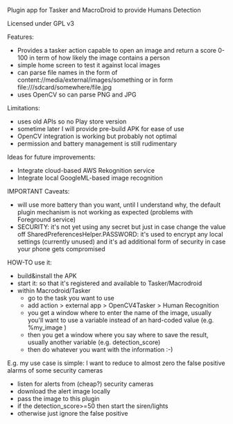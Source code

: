 Plugin app for Tasker and MacroDroid to provide Humans Detection

Licensed under GPL v3

Features:
* Provides a tasker action capable to open an image and return a score 0-100 in term of how likely the image contains a person
* simple home screen to test it against local images
* can parse file names in the form of content://media/external/images/something or in form file:///sdcard/somewhere/file.jpg
* uses OpenCV so can parse PNG and JPG

Limitations:
* uses old APIs so no Play store version
* sometime later I will provide pre-build APK for ease of use
* OpenCV integration is working but probably not optimal
* permission and battery management is still rudimentary

Ideas for future improvements:
* Integrate cloud-based AWS Rekognition service
* Integrate local GoogleML-based image recognition 

IMPORTANT Caveats:
* will use more battery than you want, until I understand why, the default plugin mechanism is not working as expected (problems with Foreground service)
* SECURITY: it's not yet using any secret but just in case change the value off SharedPreferencesHelper.PASSWORD: it's used to encrypt any local settings (currently unused) and it's ad additional form of security in case your phone gets compromised

HOW-TO use it:
* build&install the APK
* start it: so that it's registered and available to Tasker/Macrodroid
* within Macrodroid/Tasker
    * go to the task you want to use
    * add action > external app > OpenCV4Tasker > Human Recognition
    * you get a window where to enter the name of the image, usually you'll want to use a variable instead of an hard-coded value (e.g. %my_image )
    * then you get a window where you say where to save the result, usually another variable (e.g. detection_score)
    * then do whatever you want with the information :-)

E.g. my use case is simple: I want to reduce to almost zero the false positive alarms of some security cameras 
* listen for alerts from (cheap?) security cameras
* download the alert image locally
* pass the image to this plugin
* if the detection_score>=50 then start the siren/lights
* otherwise just ignore the false positive